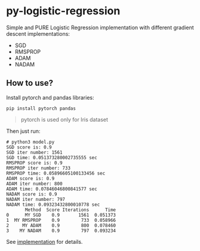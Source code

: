 py-logistic-regression
======================

Simple and PURE Logistic Regression implementation with different gradient descent implementations:
- SGD
- RMSPROP
- ADAM
- NADAM

## How to use?

Install pytorch and pandas libraries:
```shell
pip install pytorch pandas
```
> pytorch is used only for Iris dataset

Then just run:
```shell
# python3 model.py
SGD score is: 0.9
SGD iter number: 1561
SGD time: 0.051373280002735555 sec
RMSPROP score is: 0.9
RMSPROP iter number: 733
RMSPROP time: 0.05896605100133456 sec
ADAM score is: 0.9
ADAM iter number: 800
ADAM time: 0.07846046800841577 sec
NADAM score is: 0.9
NADAM iter number: 797
NADAM time: 0.09323432800010778 sec
       Method  Score Iterations      Time
0      MY SGD    0.9       1561  0.051373
1  MY RMSPROP    0.9        733  0.058966
2     MY ADAM    0.9        800  0.078460
3    MY NADAM    0.9        797  0.093234
```

See [implementation](https://github.com/ab-kily/py-logistic-regression/blob/master/mylearn/linear_regression.py) for details.
